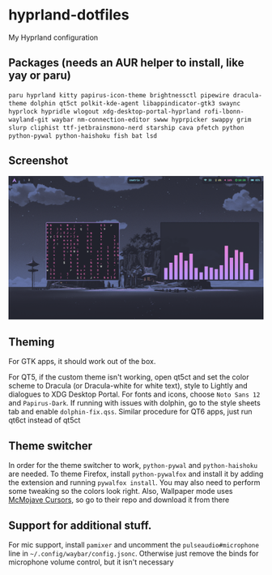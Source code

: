 # hyprland-dotfiles
My Hyprland configuration

## Packages (needs an AUR helper to install, like yay or paru)
```
paru hyprland kitty papirus-icon-theme brightnessctl pipewire dracula-theme dolphin qt5ct polkit-kde-agent libappindicator-gtk3 swaync hyprlock hypridle wlogout xdg-desktop-portal-hyprland rofi-lbonn-wayland-git waybar nm-connection-editor swww hyprpicker swappy grim slurp cliphist ttf-jetbrainsmono-nerd starship cava pfetch python python-pywal python-haishoku fish bat lsd
```



## Screenshot
![Gif](/screenshot.png)

## Theming

For GTK apps, it should work out of the box.

For QT5, if the custom theme isn't working, open qt5ct and set the color scheme to Dracula (or Dracula-white for white text), style to Lightly and dialogues to XDG Desktop Portal. For fonts and icons, choose ```Noto Sans 12``` and ```Papirus-Dark```. If running with issues with dolphin, go to the style sheets tab and enable ```dolphin-fix.qss```. Similar procedure for QT6 apps, just run qt6ct instead of qt5ct

## Theme switcher
In order for the theme switcher to work, ```python-pywal``` and ```python-haishoku``` are needed. To theme Firefox, install ```python-pywalfox``` and install it by adding the extension and running ```pywalfox install```. You may also need to perform some tweaking so the colors look right. Also, Wallpaper mode uses [McMojave Cursors](https://github.com/vinceliuice/McMojave-cursors), so go to their repo and download it from there

## Support for additional stuff.
For mic support, install ```pamixer``` and uncomment the ```pulseaudio#microphone``` line in ```~/.config/waybar/config.jsonc```. Otherwise just remove the binds for microphone volume control, but it isn't necessary
